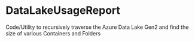 # DataLakeUsageReport
Code/Utility to recursively traverse the Azure Data Lake Gen2 and find the size of various Containers and Folders
